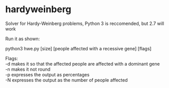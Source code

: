 hardyweinberg
=============

Solver for Hardy-Weinberg problems, Python 3 is reccomended, but 2.7 will work


Run it as shown:

python3 hwe.py [size] [people affected with a recessive gene] [flags]

Flags:  
-d makes it so that the affected people are affected with a dominant gene  
-n makes it not round  
-p expresses the output as percentages  
-N expresses the output as  the number of people affected
